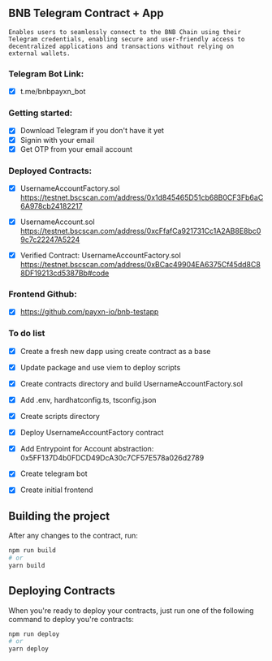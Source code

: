 ## BNB Telegram Contract + App
```
Enables users to seamlessly connect to the BNB Chain using their Telegram credentials, enabling secure and user-friendly access to decentralized applications and transactions without relying on external wallets.
```
### Telegram Bot Link:
- [x] t.me/bnbpayxn_bot

### Getting started:
- [x] Download Telegram if you don't have it yet
- [x] Signin with your email 
- [x] Get OTP from your email account

### Deployed Contracts:
- [x] UsernameAccountFactory.sol
https://testnet.bscscan.com/address/0x1d845465D51cb68B0CF3Fb6aC6A978cb24182217

- [x] UsernameAccount.sol
https://testnet.bscscan.com/address/0xcFfafCa921731Cc1A2AB8E8bc09c7c22247A5224

- [x] Verified Contract: UsernameAccountFactory.sol
https://testnet.bscscan.com/address/0xBCac49904EA6375Cf45dd8C88DF19213cd5387Bb#code

### Frontend Github:
- [x] https://github.com/payxn-io/bnb-testapp


### To do list
- [x] Create a fresh new dapp using create contract as a base
- [x] Update package and use viem to deploy scripts
- [x] Create contracts directory and build UsernameAccountFactory.sol
- [x] Add .env, hardhatconfig.ts, tsconfig.json
- [x] Create scripts directory
- [x] Deploy UsernameAccountFactory contract
- [x] Add Entrypoint for Account abstraction: 0x5FF137D4b0FDCD49DcA30c7CF57E578a026d2789
- [x] Create telegram bot 
- [x] Create initial frontend



## Building the project

After any changes to the contract, run:

```bash
npm run build
# or
yarn build
```

## Deploying Contracts

When you're ready to deploy your contracts, just run one of the following command to deploy you're contracts:

```bash
npm run deploy
# or
yarn deploy
```
